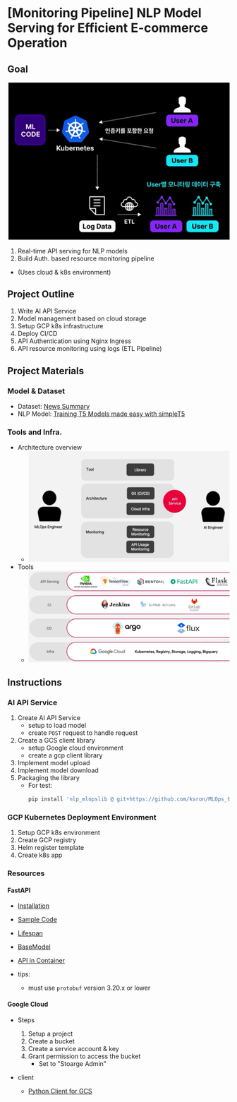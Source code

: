 # [Monitoring Pipeline] NLP Model Serving for Efficient E-commerce Operation

## Goal

![Project Oveview User side](./img/project_overview_user_side.png)
1. Real-time API serving for NLP models
2. Build Auth. based resource monitoring pipeline

- (Uses cloud & k8s environment)

## Project Outline

1. Write AI API Service
2. Model management based on cloud storage
3. Setup GCP k8s infrastructure
4. Deploy CI/CD 
5. API Authentication using Nginx Ingress 
6. API resource monitoring using logs (ETL Pipeline)

## Project Materials

### Model & Dataset

- Dataset: [News Summary](https://www.kaggle.com/datasets/sunnysai12345/news-summary)
- NLP Model: [Training T5 Models made easy with simpleT5](https://www.kaggle.com/code/nulldata/training-t5-models-made-easy-with-simplet5/notebook)

### Tools and Infra.

- Architecture overview
    - ![Project Oveview](./img/project_overview.png)
- Tools
    - ![Tools](./img/tools.png)

## Instructions

### AI API Service

1. Create AI API Service
    - setup to load model
    - create `POST` request to handle request
2. Create a GCS client library
    - setup Google cloud environment
    - create a gcp client library
3. Implement model upload
4. Implement model download
5. Packaging the library
    - For test:
        ```bash
        pip install 'nlp_mlopslib @ git+https://github.com/ksron/MLOps_tutorials.git@2_nlp_model/packaging#subdirectory=2_nlp_model_serving/mlops-library'
        ```

### GCP Kubernetes Deployment Environment 

1. Setup GCP k8s environment
2. Create GCP registry
3. Helm register template
4. Create k8s app


### Resources

#### FastAPI

- [Installation](https://fastapi.tiangolo.com/tutorial/)
- [Sample Code](https://fastapi.tiangolo.com/tutorial/first-steps/)
- [Lifespan](https://fastapi.tiangolo.com/advanced/events/?h=lifespan#lifespan)
- [BaseModel](https://fastapi.tiangolo.com/tutorial/body/?h=basemodel#import-pydantics-basemodel)
- [API in Container](https://fastapi.tiangolo.com/de/deployment/docker/?h=docker)

- tips:
    - must use `protobuf` version 3.20.x or lower

#### Google Cloud

- Steps
    1. Setup a project
    2. Create a bucket
    3. Create a service account & key
    4. Grant permission to access the bucket
        - Set to "Stoarge Admin"

- client
    - [Python Client for GCS](https://cloud.google.com/python/docs/reference/storage/latest)
